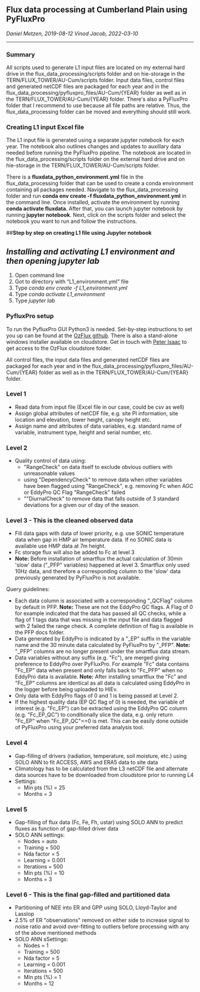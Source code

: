 ## **Flux data processing at Cumberland Plain using PyFluxPro**
*Daniel Metzen, 2019-08-12*
*Vinod Jacob, 2022-03-10*
***
### **Summary**
All scripts used to generate L1 input files are located on my external hard drive in the flux_data_processing/scripts folder and on hie-storage in the TERN/FLUX_TOWER/AU-Cum/scripts folder. Input data files, control files and generated netCDF files are packaged for each year and in the flux_data_processing/pyfluxpro_files/AU-Cum/{YEAR} folder as well as in the TERN/FLUX_TOWER/AU-Cum/{YEAR} folder. There's also a PyFluxPro folder that I recommend to use because all file paths are relative. Thus, the flux_data_processing folder can be moved and everything should still work.

### **Creating L1 input Excel file**
The L1 input file is generated using a separate jupyter notebook for each year. The notebook also outlines changes and updates to auxillary data needed before running the PyFluxPro pipeline. The notebook are located in the flux_data_processing/scripts folder on the external hard drive and on hie-storage in the TERN/FLUX_TOWER/AU-Cum/scripts folder.

There is a **fluxdata_python_environment.yml** file in the flux_data_processing folder that can be used to create a conda environment containing all packages needed. Navigate to the flux_data_processing folder and run **conda env create -f fluxdata_python_environment.yml** in the command line. Once installed, activate the environment by running **conda activate fluxdata**. After that, you can launch jupyter notebook by running **jupyter notebook**. Next, click on the scripts folder and select the notebook you want to run and follow the instructions.

##**Step by step on creating L1 file using Jupyter notebook**

## *Installing and activating L1 environment and then opening jupyter lab*
1. Open command line
2. Got to directory with “L1_environment.yml” file
3. Type *conda env create -f L1_environment.yml* 
2. Type *conda activate L1_environment*
3. Type *jupyter lab*


### **PyfluxPro setup**
To run the PyfluxPro GUI Python3 is needed. Set-by-step instructions to set you up can be found at the [OzFlux github](https://github.com/OzFlux/PyFluxPro). There is also a stand-alone windows installer available on cloudstore. Get in touch with [Peter Isaac](mailto:pisaac.ozflux@gmail.com) to get access to the OzFlux cloudstore folder.

All control files, the input data files and generated netCDF files are packaged for each year and in the flux_data_processing/pyfluxpro_files/AU-Cum/{YEAR} folder as well as in the TERN/FLUX_TOWER/AU-Cum/{YEAR} folder.

### **Level 1**
- Read data from input file (Excel file in our case, could be csv as well)
- Assign global attributes of netCDF file, e.g. site PI information, site location and elevation, tower height, canopy height etc.
- Assign name and attributes of data variables, e.g. standard name of variable, instrument type, height and serial number, etc.

### **Level 2**
- Quality control of data using:
  - "RangeCheck" on data itself to exclude obvious outliers with unreasonable values
  - using "DependencyCheck" to remove data when other variables have been flagged using "RangeCheck", e.g. removing Fc when AGC or EddyPro QC Flag "RangeCheck" failed
  - ""DiurnalCheck" to remove data that falls outside of 3 standard deviations for a given our of day of the season.

### **Level 3 - This is the cleaned observed data**
- Fill data gaps with data of lower priority, e.g. use SONIC temperature data when gap in HMP air temperature data. If no SONIC data is available use HMP data at 7m height.
- Fc storage flux will also be added to Fc at level 3
- **Note:** Before installation of smartflux the actual calculation of 30min 'slow' data ("_PFP" variables) happened at level 3. Smartflux only used 10Hz data, and therefore a corresponding column to the 'slow' data previously generated by PyFluxPro is not available.

Query guidelines:
- Each data column is associated with a corresponding "_QCFlag" column by default in PFP. **Note:** These are not the EddyPro QC flags. A Flag of 0 for example indicated that the data has passed all QC checks, while a flag of 1 tags data that was missing in the input file and data flagged with 2 failed the range check. A complete definition of flag is available in the PFP docs folder.
- Data generated by EddyPro is indicated by a "_EP" suffix in the variable name and the 30 minute data calculated by PyFluxPro by "_PFP". **Note:** "_PFP" columns are no longer present under the smartflux data stream.
- Data variables without any suffix (e.g. "Fc"), are merged giving preference to EddyPro over PyFluxPro. For example "Fc" data contains "Fc_EP" data when present and only falls back to "Fc_PFP" when no EddyPro data is available. **Note:** After installing smartflux the "Fc" and "Fc_EP" columns are identical as all data is calculated using EddyPro in the logger before being uploaded to HIEv.
- Only data with EddyPro flags of 0 and 1 is being passed at Level 2.
- If the highest quality data (EP QC flag of 0) is needed, the variable of interest (e.g. "Fc_EP") can be extracted using the EddyPro QC column (e.g. "Fc_EP_QC") to conditionally slice the data, e.g. only return "Fc_EP" when "Fc_EP_QC"==0 is met. This can be easily done outside of PyFluxPro using your preferred data analysis tool.

### **Level 4**
- Gap-filling of drivers (radiation, temperature, soil moisture, etc.) using SOLO ANN to fit ACCESS, AWS and ERA5 data to site data
- Climatology has to be calculated from the L3 netCDF file and alternate data sources have to be downloaded from cloudstore prior to running L4
- Settings:
  - Min pts (%) = 25
  - Months = 3

### **Level 5**
- Gap-filling of flux data (Fc, Fe, Fh, ustar) using SOLO ANN to predict fluxes as function of gap-filled driver data
- SOLO ANN settings:
  - Nodes = auto
  - Training = 500
  - Nda factor = 5
  - Learning = 0.001
  - Iterations = 500
  - Min pts (%) = 10
  - Months = 3

### **Level 6 - This is the final gap-filled and partitioned data**
- Partitioning of NEE into ER and GPP using SOLO, Lloyd-Taylor and Lasslop
- 2.5% of ER "observations" removed on either side to increase signal to noise ratio and avoid over-fitting to outliers before processing with any of the above mentioned methods
- SOLO ANN sSettings:
  - Nodes = 1
  - Training = 500
  - Nda factor = 5
  - Learning = 0.001
  - Iterations = 500
  - Min pts (%) = 1
  - Months = 12